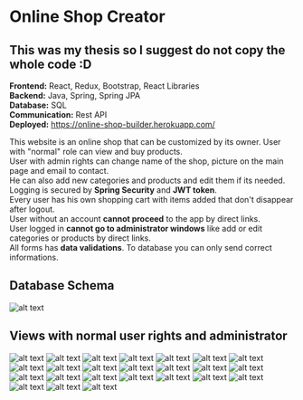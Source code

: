 # Online Shop Creator
## This was my thesis so I suggest do not copy the whole code :D

**Frontend:** React, Redux, Bootstrap, React Libraries<br />
**Backend:** Java, Spring, Spring JPA<br />
**Database:** SQL<br />
**Communication:** Rest API<br />
**Deployed:** https://online-shop-builder.herokuapp.com/ <br />

This website is an online shop that can be customized by its owner. User with "normal" role can view and buy products.<br />
User with admin rights can change name of the shop, picture on the main page and email to contact. <br />
He can also add new categories and products and edit them if its needed.<br />
Logging is secured by **Spring Security** and **JWT token**. <br />
Every user has his own shopping cart with items added that don't disappear after logout.<br />
User without an account **cannot proceed** to the app by direct links. <br />
User logged in **cannot go to administrator windows** like add or edit categories or products by direct links.<br />
All forms has **data validations**. To database you can only send correct informations.<br />

## Database Schema<br />
![alt text](https://i.ibb.co/hVvCTBg/databaseschema.png)
## Views with normal user rights and administrator<br />
![alt text](https://i.ibb.co/7tcKQFh/rejestracja.png)
![alt text](https://i.ibb.co/PzFxxjF/rejestracja-bledy.png)
![alt text](https://i.ibb.co/VTJWXzZ/logowanie.png)
![alt text](https://i.ibb.co/y4MBBwG/logowanie-bledy.png)
![alt text](https://i.ibb.co/YyvKxnF/edycja-glownych-danych.png)
![alt text](https://i.ibb.co/7YVv3hV/zmiana-glownych-danych-bledy.png)
![alt text](https://i.ibb.co/mbdrJ0r/ekran-glowny-uzytkownilk-zwykly.png)
![alt text](https://i.ibb.co/jTv0xxY/ekran-glowny-administrator.png)
![alt text](https://i.ibb.co/YtsBx5c/dodawanie-Kategorii.png)
![alt text](https://i.ibb.co/XD1D4Hw/dodawanie-kategori-bledy.png)
![alt text](https://i.ibb.co/f2Kb3CG/EDYCJA-KATEGORII.png)
![alt text](https://i.ibb.co/4PbgDDk/EDYCJA-KATEGORII-BLEDY.png)
![alt text](https://i.ibb.co/7WMXpBH/dodawanie-produktu.png)
![alt text](https://i.ibb.co/fkpyFJX/dodawanie-produktu-bledy.png)
![alt text](https://i.ibb.co/F63c27R/edycja-produktu.png)
![alt text](https://i.ibb.co/CQbB54Y/edycja-produktu-z-bledami.png)
![alt text](https://i.ibb.co/sHBwR7C/produkty-lista-bez-admina.png)
![alt text](https://i.ibb.co/QmdVbBp/products-admin-mode.png)
![alt text](https://i.ibb.co/F63c27R/edycja-produktu.png)
![alt text](https://i.ibb.co/CQbB54Y/edycja-produktu-z-bledami.png)
![alt text](https://i.ibb.co/QFjk8Rg/opis-produktu-dokladny.png)
![alt text](https://i.ibb.co/CtYFd8F/koszyk-sklepowy-bez-admin-true.png)
![alt text](https://i.ibb.co/b7mhV4p/dane-do-wysylki-zakryte.png)
![alt text](https://i.ibb.co/ZLJSbr9/PLATNOSC.png)
